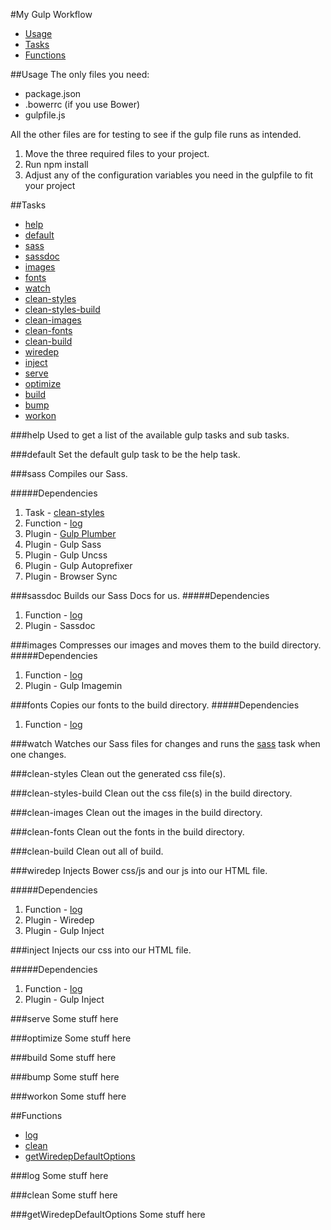 #My Gulp Workflow
- [Usage](#usage)
- [Tasks](#tasks)
- [Functions](#functions)

##Usage
The only files you need:
- package.json
- .bowerrc (if you use Bower)
- gulpfile.js

All the other files are for testing to see if the gulp file runs as intended.

1. Move the three required files to your project.
2. Run npm install
3. Adjust any of the configuration variables you need in the gulpfile to fit your project

##Tasks
- [help](#help)
- [default](#default)
- [sass](#sass)
- [sassdoc](#sassdoc)
- [images](#images)
- [fonts](#fonts)
- [watch](#watch)
- [clean-styles](#clean-styles)
- [clean-styles-build](#clean-styles-build)
- [clean-images](#clean-images)
- [clean-fonts](#clean-fonts)
- [clean-build](#clean-build)
- [wiredep](#wiredep)
- [inject](#inject)
- [serve](#serve)
- [optimize](#optimize)
- [build](#build)
- [bump](#bump)
- [workon](#workon)

###help
Used to get a list of the available gulp tasks and sub tasks.

###default
Set the default gulp task to be the help task.

###sass
Compiles our Sass.

#####Dependencies
1. Task - [clean-styles](#clean-styles)
1. Function - [log](#log)
1. Plugin - [Gulp Plumber](http://google.com)
1. Plugin - Gulp Sass
1. Plugin - Gulp Uncss
1. Plugin - Gulp Autoprefixer
1. Plugin - Browser Sync

###sassdoc
Builds our Sass Docs for us.
#####Dependencies
1. Function - [log](#log)
1. Plugin - Sassdoc

###images
Compresses our images and moves them to the build directory.
#####Dependencies
1. Function - [log](#log)
1. Plugin - Gulp Imagemin

###fonts
Copies our fonts to the build directory.
#####Dependencies
1. Function - [log](#log)

###watch
Watches our Sass files for changes and runs the [sass](#sass) task when one changes.

###clean-styles
Clean out the generated css file(s).

###clean-styles-build
Clean out the css file(s) in the build directory.

###clean-images
Clean out the images in the build directory.

###clean-fonts
Clean out the fonts in the build directory.

###clean-build
Clean out all of build.

###wiredep
Injects Bower css/js and our js into our HTML file.

#####Dependencies
1. Function - [log](#log)
1. Plugin - Wiredep
1. Plugin - Gulp Inject

###inject
Injects our css into our HTML file.

#####Dependencies
1. Function - [log](#log)
1. Plugin - Gulp Inject

###serve
Some stuff here

###optimize
Some stuff here

###build
Some stuff here

###bump
Some stuff here

###workon
Some stuff here

##Functions
- [log](#log)
- [clean](#clean)
- [getWiredepDefaultOptions](#getWiredepDefaultOptions)

###log
Some stuff here

###clean
Some stuff here

###getWiredepDefaultOptions
Some stuff here